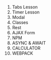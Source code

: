 01. Tabs Lesson
02. Timer Lesson
03. Modal
04. Classes
05. Rest
06. AJAX Form
07. NPM
08. ASYNC & AWAIT
09. CALCULATOR
10. WEBPACK